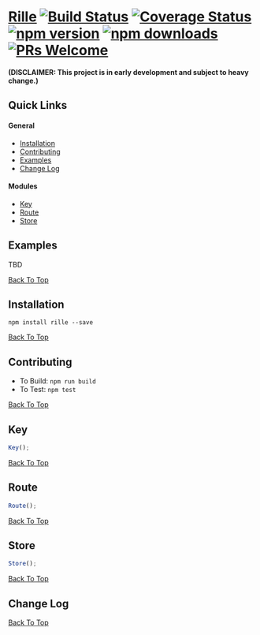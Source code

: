# [Rille](http://www.rille.io) [![Build Status](https://img.shields.io/travis/dbmeads/rille/master.svg?style=flat-square)](https://travis-ci.org/dbmeads/rille) [![Coverage Status](https://img.shields.io/coveralls/dbmeads/rille/master.svg?style=flat-square)](https://coveralls.io/github/dbmeads/rille?branch=master) [![npm version](https://img.shields.io/npm/v/rille.svg?style=flat-square)](https://www.npmjs.com/package/rille) [![npm downloads](https://img.shields.io/npm/dm/rille.svg?style=flat-square)](https://www.npmjs.com/package/rille) [![PRs Welcome](https://img.shields.io/badge/PRs-welcome-brightgreen.svg?style=flat-square)](CONTRIBUTING.md#pull-requests)

**(DISCLAIMER: This project is in early development and subject to heavy change.)**

## Quick Links

#### General
* [Installation](#installation)
* [Contributing](#contributing)
* [Examples](#examples)
* [Change Log](#change-log)

#### Modules
* [Key](#key)
* [Route](#route)
* [Store](#store)

## Examples

TBD

[Back To Top](#quick-links)

## Installation

`npm install rille --save`

[Back To Top](#quick-links)

## Contributing

* To Build: `npm run build`
* To Test: `npm test`

[Back To Top](#quick-links)

## Key

```js
Key();
```

[Back To Top](#quick-links)

## Route

```js
Route();
```

[Back To Top](#quick-links)

## Store

```js
Store();
```

[Back To Top](#quick-links)

## Change Log

[Back To Top](#quick-links)